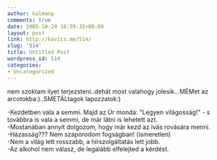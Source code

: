 ```yaml
---
author: kalmanp
comments: true
date: 2005-10-29 16:59:32+00:00
layout: post
link: http://kavics.me/514/
slug: '514'
title: Untitled Post
wordpress_id: 514
categories:
- Uncategorized
---
```


nem szoktam ilyet terjezsteni..dehát most valahogy jolesik...MÉMet az arcotokba:)..SMETÁLtagok lapozzatok:)




-Kezdetben vala a semmi. Majd az Úr mondá: "Legyen világosság!" - s továbbra is vala a semmi, de már látni is lehetett azt.  
-Mostanában annyit dolgozom, hogy már kezd az ivás rovására menni.   
-Házasság??? Nem szaporodom fogságban! (ismeretlen)  
-Nem a világ lett rosszabb, a hírszolgáltatás lett jobb.  
-Az alkohol nem válasz, de legalább elfelejted a kérdést.
